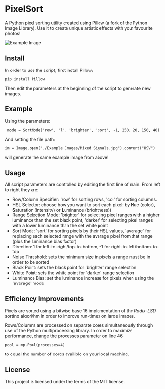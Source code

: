 # PixelSort
A Python pixel sorting utility created using Pillow (a fork of the Python Image Library). Use it to create unique artistic effects with your favourite photos!



![Example Image](https://github.com/a-gratton/PixelSort/blob/master/Example%20Images/Mixed%20Signals-edited.png)

## Install
In order to use the script, first install Pillow:

```
pip install Pillow
```

Then edit the parameters at the beginning of the script to generate new images.

## Example

Using the parameters: 
```
 mode = SortMode('row', 'l', 'brighter', 'sort', -1, 250, 20, 150, 40)
```

And setting the file path:
```
im = Image.open("./Example Images/Mixed Signals.jpg").convert("HSV")
```
will generate the same example image from above!

## Usage
All script parameters are controlled by editing the first line of main. From left to right they are:
* Row/Column Specifier: 'row' for sorting rows, 'col' for sorting columns.
* HSL Selector: choose how you want to sort each pixel: by **H**ue (color), **S**aturation (intensity) or **L**uminance (brightness))
* Range Selection Mode: 'brighter' for selecting pixel ranges with a higher luminance than the set black point, 'darker' for selecting pixel ranges with a lower luminance than the set white point
* Sort Mode: 'sort' for sorting pixels by their HSL values, 'average' for replacing each selected range with the average pixel from that range (plus the luminance bias factor)
* Direction: 1 for left-to-right/top-to-bottom, -1 for right-to-left/bottom-to-top
* Noise Threshold: sets the minimum size in pixels a range must be in order to be sorted
* Black Point: sets the black point for 'brighter' range selection
* White Point: sets the white point for 'darker' range selection
* Luminance Bias: set the luminance increase for pixels when using the 'average' mode


Efficiency Improvements
--------------
Pixels are sorted using a bitwise base 16 implementation of the *Radix-LSD* sorting algorithm in order to improve run-times on large images.

Rows/Columns are processed on separate cores simultaneously through use of the Python multiprocessing library. In order to maximize performance, change the processes parameter on line 46
```
pool = mp.Pool(processes=4)
```
to equal the number of cores availible on your local machine.


## License
This project is licensed under the terms of the MIT license.

